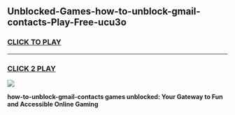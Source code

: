 
## Unblocked-Games-how-to-unblock-gmail-contacts-Play-Free-ucu3o
<h3>
<a href="https://premium76.site?title=how-to-unblock-gmail-contacts&ref=18A1">CLICK TO PLAY</a></h3>
<hr>

<h3>
<a href="https://premium76.site?title=how-to-unblock-gmail-contacts&ref=18A1">CLICK 2 PLAY</a>
  
</h3>

<a href="https://premium76.site?title=how-to-unblock-gmail-contacts&ref=18A1"><img src="https://clearcache.store/games.png"></a>


**how-to-unblock-gmail-contacts games unblocked: Your Gateway to Fun and Accessible Online Gaming**
